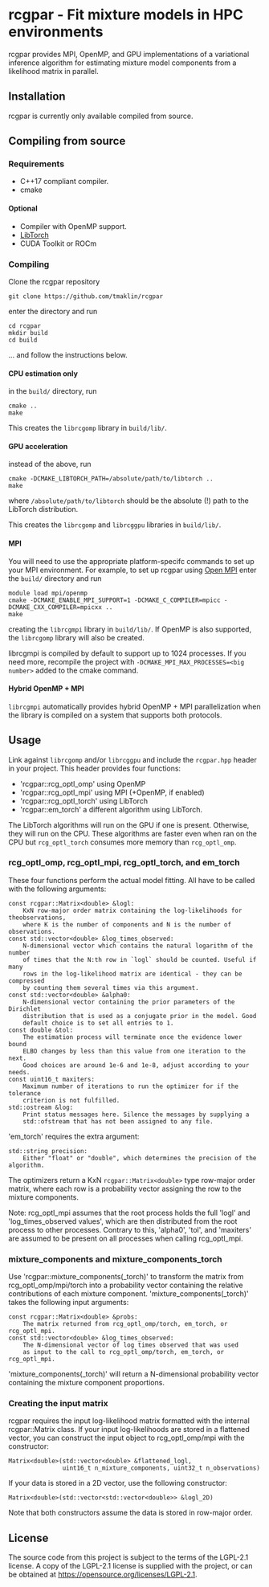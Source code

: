 # rcgpar - Fit mixture models in HPC environments
rcgpar provides MPI, OpenMP, and GPU implementations of a variational
inference algorithm for estimating mixture model components from a
likelihood matrix in parallel.

## Installation
rcgpar is currently only available compiled from source.
## Compiling from source
### Requirements
- C++17 compliant compiler.
- cmake

#### Optional
- Compiler with OpenMP support.
- [LibTorch](https://pytorch.org/get-started/locally/)
- CUDA Toolkit or ROCm

### Compiling
Clone the rcgpar repository
```
git clone https://github.com/tmaklin/rcgpar
```
enter the directory and run
```
cd rcgpar
mkdir build
cd build
```

... and follow the instructions below.

#### CPU estimation only
in the `build/` directory, run
```
cmake ..
make
```

This creates the `librcgomp` library in `build/lib/`.

#### GPU acceleration
instead of the above, run
```
cmake -DCMAKE_LIBTORCH_PATH=/absolute/path/to/libtorch ..
make
```
where `/absolute/path/to/libtorch` should be the absolute (!) path to the LibTorch distribution.

This creates the `librcgomp` and `librcggpu` libraries in `build/lib/`.

#### MPI
You will need to use the appropriate platform-specifc commands
to set up your MPI environment. For example, to set up rcgpar using
[Open MPI](https://www.open-mpi.org/) enter the `build/` directory and run
```
module load mpi/openmp
cmake -DCMAKE_ENABLE_MPI_SUPPORT=1 -DCMAKE_C_COMPILER=mpicc -DCMAKE_CXX_COMPILER=mpicxx ..
make
```

creating the `librcgmpi` library in `build/lib/`. If OpenMP is also
supported, the `librcgomp` library will also be created.

librcgmpi is compiled by default to support up to 1024 processes. If
you need more, recompile the project with
`-DCMAKE_MPI_MAX_PROCESSES=<big number>` added to the cmake command.

#### Hybrid OpenMP + MPI
`librcgmpi` automatically provides hybrid OpenMP + MPI
parallelization when the library is compiled on a system that
supports both protocols.

## Usage
Link against `librcgomp` and/or `librcggpu` and include the
`rcgpar.hpp` header in your project. This header provides four
functions:
- 'rcgpar::rcg\_optl\_omp' using OpenMP
- 'rcgpar::rcg\_optl\_mpi' using MPI (+OpenMP, if enabled)
- 'rcgpar::rcg\_optl\_torch' using LibTorch
- 'rcgpar::em\_torch' a different algorithm using LibTorch.

The LibTorch algorithms will run on the GPU if one is
present. Otherwise, they will run on the CPU. These algorithms are
faster even when ran on the CPU but `rcg_optl_torch` consumes more
memory than `rcg_optl_omp`.

### rcg\_optl\_omp, rcg\_optl\_mpi, rcg\_optl\_torch, and em\_torch
These four functions perform the actual model fitting. All have to be called with the following
arguments:
```
const rcgpar::Matrix<double> &logl:
    KxN row-major order matrix containing the log-likelihoods for theobservations,
    where K is the number of components and N is the number of observations.
const std::vector<double> &log_times_observed:
    N-dimensional vector which contains the natural logarithm of the number
	of times that the N:th row in `logl` should be counted. Useful if many
	rows in the log-likelihood matrix are identical - they can be compressed
	by counting them several times via this argument.
const std::vector<double> &alpha0:
    N-dimensional vector containing the prior parameters of the Dirichlet
	distribution that is used as a conjugate prior in the model. Good
	default choice is to set all entries to 1.
const double &tol:
    The estimation process will terminate once the evidence lower bound
	ELBO changes by less than this value from one iteration to the next.
	Good choices are around 1e-6 and 1e-8, adjust according to your needs.
const uint16_t maxiters:
    Maximum number of iterations to run the optimizer for if the tolerance
	criterion is not fulfilled.
std::ostream &log:
    Print status messages here. Silence the messages by supplying a
	std::ofstream that has not been assigned to any file.
```
'em\_torch' requires the extra argument:
```
std::string precision:
    Either "float" or "double", which determines the precision of the algorithm.
```

The optimizers return a KxN `rcgpar::Matrix<double>` type row-major order
matrix, where each row is a probability vector assigning the row to
the mixture components.

Note: rcg\_optl\_mpi assumes that the root process holds the full
'logl' and 'log\_times\_observed values', which are then distributed
from the root process to other processes. Contrary to this, 'alpha0',
'tol', and 'maxiters' are assumed to be present on all processes when
calling rcg\_optl\_mpi.

### mixture\_components and mixture\_components\_torch
Use 'rcgpar::mixture\_components\(_torch)' to transform the matrix from
rcg\_optl\_omp/mpi/torch into a probability vector containing the relative
contributions of each mixture component. 'mixture\_components\(_torch)' takes
the following input arguments:
```
const rcgpar::Matrix<double> &probs:
    The matrix returned from rcg_optl_omp/torch, em_torch, or rcg_optl_mpi.
const std::vector<double> &log_times_observed:
    The N-dimensional vector of log times observed that was used
	as input to the call to rcg_optl_omp/torch, em_torch, or rcg_optl_mpi.
```

'mixture\_components\(_torch)' will return a N-dimensional probability vector
containing the mixture component proportions.

### Creating the input matrix
rcgpar requires the input log-likelihood matrix formatted with the
internal rcgpar::Matrix class. If your input log-likelihoods are
stored in a flattened vector, you can construct the input object to
rcg\_optl\_omp/mpi with the constructor:
```
Matrix<double>(std::vector<double> &flattened_logl,
               uint16_t n_mixture_components, uint32_t n_observations)
```

If your data is stored in a 2D vector, use the following constructor:
```
Matrix<double>(std::vector<std::vector<double>> &logl_2D)
```

Note that both constructors assume the data is stored in row-major
order.

## License
The source code from this project is subject to the terms of the
LGPL-2.1 license. A copy of the LGPL-2.1 license is supplied with the
project, or can be obtained at
https://opensource.org/licenses/LGPL-2.1.
